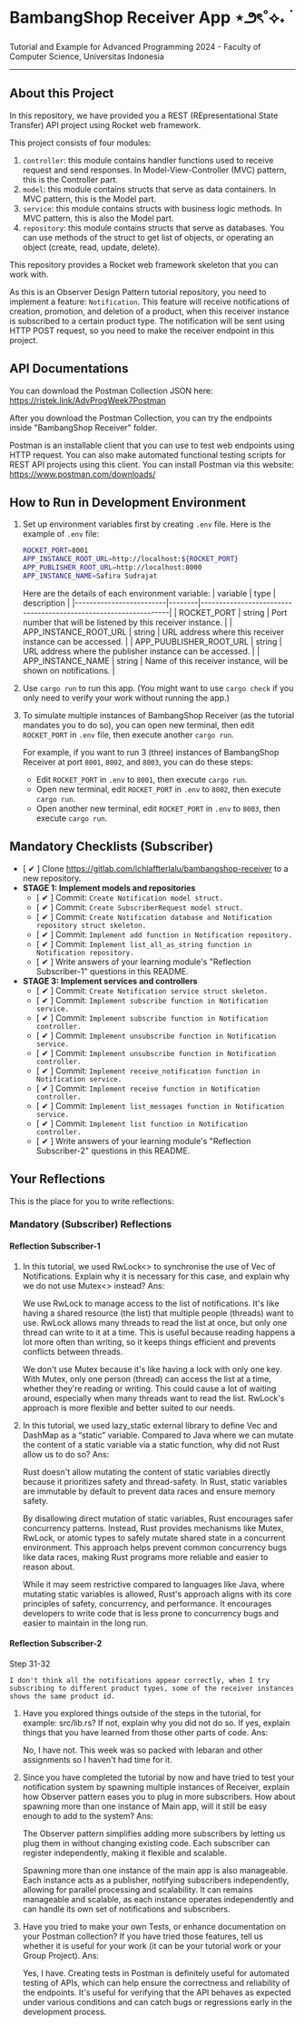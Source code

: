 # BambangShop Receiver App ⋆౨ৎ˚⟡˖ ࣪
Tutorial and Example for Advanced Programming 2024 - Faculty of Computer Science, Universitas Indonesia

---

## About this Project
In this repository, we have provided you a REST (REpresentational State Transfer) API project using Rocket web framework.

This project consists of four modules:
1.  `controller`: this module contains handler functions used to receive request and send responses.
    In Model-View-Controller (MVC) pattern, this is the Controller part.
2.  `model`: this module contains structs that serve as data containers.
    In MVC pattern, this is the Model part.
3.  `service`: this module contains structs with business logic methods.
    In MVC pattern, this is also the Model part.
4.  `repository`: this module contains structs that serve as databases.
    You can use methods of the struct to get list of objects, or operating an object (create, read, update, delete).

This repository provides a Rocket web framework skeleton that you can work with.

As this is an Observer Design Pattern tutorial repository, you need to implement a feature: `Notification`.
This feature will receive notifications of creation, promotion, and deletion of a product, when this receiver instance is subscribed to a certain product type.
The notification will be sent using HTTP POST request, so you need to make the receiver endpoint in this project.

## API Documentations

You can download the Postman Collection JSON here: https://ristek.link/AdvProgWeek7Postman

After you download the Postman Collection, you can try the endpoints inside "BambangShop Receiver" folder.

Postman is an installable client that you can use to test web endpoints using HTTP request.
You can also make automated functional testing scripts for REST API projects using this client.
You can install Postman via this website: https://www.postman.com/downloads/

## How to Run in Development Environment
1.  Set up environment variables first by creating `.env` file.
    Here is the example of `.env` file:
    ```bash
    ROCKET_PORT=8001
    APP_INSTANCE_ROOT_URL=http://localhost:${ROCKET_PORT}
    APP_PUBLISHER_ROOT_URL=http://localhost:8000
    APP_INSTANCE_NAME=Safira Sudrajat
    ```
    Here are the details of each environment variable:
    | variable                | type   | description                                                     |
    |-------------------------|--------|-----------------------------------------------------------------|
    | ROCKET_PORT             | string | Port number that will be listened by this receiver instance.    |
    | APP_INSTANCE_ROOT_URL   | string | URL address where this receiver instance can be accessed.       |
    | APP_PUUBLISHER_ROOT_URL | string | URL address where the publisher instance can be accessed.       |
    | APP_INSTANCE_NAME       | string | Name of this receiver instance, will be shown on notifications. |
2.  Use `cargo run` to run this app.
    (You might want to use `cargo check` if you only need to verify your work without running the app.)
3.  To simulate multiple instances of BambangShop Receiver (as the tutorial mandates you to do so),
    you can open new terminal, then edit `ROCKET_PORT` in `.env` file, then execute another `cargo run`.

    For example, if you want to run 3 (three) instances of BambangShop Receiver at port `8001`, `8002`, and `8003`, you can do these steps:
    -   Edit `ROCKET_PORT` in `.env` to `8001`, then execute `cargo run`.
    -   Open new terminal, edit `ROCKET_PORT` in `.env` to `8002`, then execute `cargo run`.
    -   Open another new terminal, edit `ROCKET_PORT` in `.env` to `8003`, then execute `cargo run`.

## Mandatory Checklists (Subscriber)
-   [ ✔ ] Clone https://gitlab.com/ichlaffterlalu/bambangshop-receiver to a new repository.
-   **STAGE 1: Implement models and repositories**
    -   [ ✔ ] Commit: `Create Notification model struct.`
    -   [ ✔ ] Commit: `Create SubscriberRequest model struct.`
    -   [ ✔ ] Commit: `Create Notification database and Notification repository struct skeleton.`
    -   [ ✔ ] Commit: `Implement add function in Notification repository.`
    -   [ ✔ ] Commit: `Implement list_all_as_string function in Notification repository.`
    -   [ ✔ ] Write answers of your learning module's "Reflection Subscriber-1" questions in this README.
-   **STAGE 3: Implement services and controllers**
    -   [ ✔ ] Commit: `Create Notification service struct skeleton.`
    -   [ ✔ ] Commit: `Implement subscribe function in Notification service.`
    -   [ ✔ ] Commit: `Implement subscribe function in Notification controller.`
    -   [ ✔ ] Commit: `Implement unsubscribe function in Notification service.`
    -   [ ✔ ] Commit: `Implement unsubscribe function in Notification controller.`
    -   [ ✔ ] Commit: `Implement receive_notification function in Notification service.`
    -   [ ✔ ] Commit: `Implement receive function in Notification controller.`
    -   [ ✔ ] Commit: `Implement list_messages function in Notification service.`
    -   [ ✔ ] Commit: `Implement list function in Notification controller.`
    -   [ ✔ ] Write answers of your learning module's "Reflection Subscriber-2" questions in this README.

## Your Reflections
This is the place for you to write reflections:

### Mandatory (Subscriber) Reflections

#### Reflection Subscriber-1
1. In this tutorial, we used RwLock<> to synchronise the use of Vec of Notifications. Explain why it is necessary for this case, and explain why we do not use Mutex<> instead?
Ans:

    We use RwLock to manage access to the list of notifications. It's like having a shared resource (the list) that multiple people (threads) want to use. RwLock allows many threads to read the list at once, but only one thread can write to it at a time. This is useful because reading happens a lot more often than writing, so it keeps things efficient and prevents conflicts between threads.

    We don't use Mutex because it's like having a lock with only one key. With Mutex, only one person (thread) can access the list at a time, whether they're reading or writing. This could cause a lot of waiting around, especially when many threads want to read the list. RwLock's approach is more flexible and better suited to our needs.

2. In this tutorial, we used lazy_static external library to define Vec and DashMap as a “static” variable. Compared to Java where we can mutate the content of a static variable via a static function, why did not Rust allow us to do so?
Ans:

    Rust doesn't allow mutating the content of static variables directly because it prioritizes safety and thread-safety. In Rust, static variables are immutable by default to prevent data races and ensure memory safety.

    By disallowing direct mutation of static variables, Rust encourages safer concurrency patterns. Instead, Rust provides mechanisms like Mutex, RwLock, or atomic types to safely mutate shared state in a concurrent environment. This approach helps prevent common concurrency bugs like data races, making Rust programs more reliable and easier to reason about.

    While it may seem restrictive compared to languages like Java, where mutating static variables is allowed, Rust's approach aligns with its core principles of safety, concurrency, and performance. It encourages developers to write code that is less prone to concurrency bugs and easier to maintain in the long run.

#### Reflection Subscriber-2

Step 31-32

    I don't think all the notifications appear correctly, when I try subscribing to different product types, some of the receiver instances shows the same product id.


1. Have you explored things outside of the steps in the tutorial, for example: src/lib.rs? If not, explain why you did not do so. If yes, explain things that you have learned from those other parts of code.
Ans:

    No, I have not. This week was so packed with lebaran and other assignments so I haven't had time for it.

2. Since you have completed the tutorial by now and have tried to test your notification system by spawning multiple instances of Receiver, explain how Observer pattern eases you to plug in more subscribers. How about spawning more than one instance of Main app, will it still be easy enough to add to the system?
Ans:

    The Observer pattern simplifies adding more subscribers by letting us plug them in without changing existing code. Each subscriber can register independently, making it flexible and scalable.

    Spawning more than one instance of the main app is also manageable. Each instance acts as a publisher, notifying subscribers independently, allowing for parallel processing and scalability. It can remains manageable and scalable, as each instance operates independently and can handle its own set of notifications and subscribers.

3. Have you tried to make your own Tests, or enhance documentation on your Postman collection? If you have tried those features, tell us whether it is useful for your work (it can be your tutorial work or your Group Project).
Ans:

    Yes, I have. Creating tests in Postman is definitely useful for automated testing of APIs, which can help ensure the correctness and reliability of the endpoints. It's useful for verifying that the API behaves as expected under various conditions and can catch bugs or regressions early in the development process.